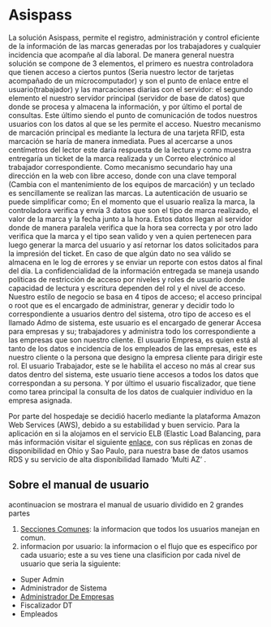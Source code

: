 
# Asispass

La solución Asispass, permite el registro, administración y control eficiente de la información de las marcas generadas por los
trabajadores y cualquier incidencia que acompañe al día laboral.
De manera general nuestra solución se compone de 3 elementos, el primero es nuestra controladora que tienen acceso a ciertos
puntos (Seria nuestro lector de tarjetas acompañado de un microcomputador) y son el punto de enlace entre el usuario(trabajador) y
las marcaciones diarias con el servidor: el segundo elemento el nuestro servidor principal (servidor de base de datos) que donde se
procesa y almacena la información, y por último el portal de consultas. Este último siendo el punto de comunicación de todos nuestros
usuarios con los datos al que se les permite el acceso.
Nuestro mecanismo de marcación principal es mediante la lectura de una tarjeta RFID, esta marcación se haría de manera
inmediata. Pues al acercarse a unos centímetros del lector este daría respuesta de la lectura y como muestra entregaría un ticket de la
marca realizada y un Correo electrónico al trabajador correspondiente.
Como mecanismo secundario hay una dirección en la web con libre acceso, donde con una clave temporal (Cambia con el
mantenimiento de los equipos de marcación) y un teclado es sencillamente se realizan las marcas.
La autenticación de usuario se puede simplificar como; En el momento que el usuario realiza la marca, la controladora verifica y envía
3 datos que son el tipo de marca realizado, el valor de la marca y la fecha junto a la hora. Estos datos llegan al servidor donde de
manera paralela verifica que la hora sea correcta y por otro lado verifica que la marca y el tipo sean valido y ven a quien pertenecen
para luego generar la marca del usuario y así retornar los datos solicitados para la impresión del ticket. En caso de que algún dato no
sea válido se almacena en le log de errores y se enviar un reporte con estos datos al final del día.
La confidencialidad de la información entregada se maneja usando políticas de restricción de acceso por niveles y roles de usuario
donde capacidad de lectura y escritura dependen del rol y el nivel de acceso. Nuestro estilo de negocio se basa en 4 tipos de acceso;
el acceso principal o root que es el encargado de administrar, generar y decidir todo lo correspondiente a usuarios dentro del sistema,
otro tipo de acceso es el llamado Admo de sistema, este usuario es el encargado de generar Accesa para empresas y su;
trabajadores y administra todo los correspondiente a las empresas que son nuestro cliente. El usuario Empresa, es quien está al tanto
de los datos e incidencia de los empleados de las empresas, este es nuestro cliente o la persona que designo la empresa cliente para
dirigir este rol. El usuario Trabajador, este se le habilita el acceso no más al crear sus datos dentro del sistema, este usuario tiene
accesos a todos los datos que correspondan a su persona. Y por último el usuario fiscalizador, que tiene como tarea principal la
consulta de los datos de cualquier individuo en la empresa asignada.

Por parte del hospedaje se decidió hacerlo mediante la plataforma Amazon Web Services (AWS), debido a su estabilidad y buen
servicio. Para la aplicación en si la alojamos en el servicio ELB (Elastic Load Balancing, para más información visitar el siguiente [enlace](https://aws.amazon.com/es/elasticloadbalancing/), con sus réplicas en zonas de disponibilidad en Ohio y Sao Paulo, para nuestra base
de datos usamos RDS y su servicio de alta disponibilidad llamado ’Multi AZ’ .

## Sobre el manual de usuario

acontinuacion se mostrara el manual de usuario dividido en 2 grandes partes

1. [Secciones Comunes](./0.TodosLosUsuarios/0.TodosLosUsuarios.md): la informacion que todos los usuarios manejan en comun.
2. informacion por usuario: la informacion o el flujo que es especifico por cada usuario; este a su ves tiene una clasificion por cada nivel de usuario que seria la siguiente:

* Super Admin
* Administrador de Sistema
* [Administrador De Empresas](1.AdmoEmpresas/1.AdmoEmpresas.MD)
* Fiscalizador DT
* Empleados